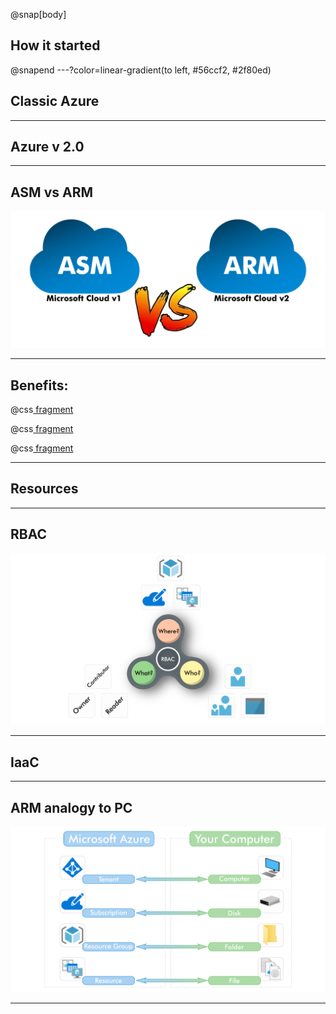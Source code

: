 @snap[body]
## How it started
@snapend
---?color=linear-gradient(to left, #56ccf2, #2f80ed)
## Classic Azure


---
## Azure v 2.0


---

## ASM vs ARM

![](assets/img/asm_vs_arm.png)

---
## Benefits:

@css[ fragment ](Resources)

@css[ fragment ](RBAC)

@css[ fragment ](IaaC)

---
## Resources

---
## RBAC
![](assets/img/rbac_triangle.png)

---
## IaaC

---
## ARM analogy to PC
![](assets/img/arm_hierarchy.png)


---

